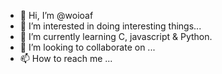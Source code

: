 - 👋 Hi, I’m @woioaf
- 👀 I’m interested in doing interesting things...
- 🌱 I’m currently learning C, javascript & Python.
- 💞️ I’m looking to collaborate on ...
- 📫 How to reach me ...

<!---
woioaf/woioaf is a ✨ special ✨ repository because its `README.md` (this file) appears on your GitHub profile.
You can click the Preview link to take a look at your changes.
--->

